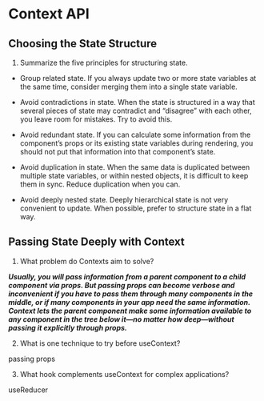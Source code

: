 # Context API  

## Choosing the State Structure

1. Summarize the five principles for structuring state. 

- Group related state. If you always update two or more state variables at the same time, consider merging them into a single state variable.

- Avoid contradictions in state. When the state is structured in a way that several pieces of state may contradict and “disagree” with each other, you leave room for mistakes. Try to avoid this.

- Avoid redundant state. If you can calculate some information from the component’s props or its existing state variables during rendering, you should not put that information into that component’s state.

- Avoid duplication in state. When the same data is duplicated between multiple state variables, or within nested objects, it is difficult to keep them in sync. Reduce duplication when you can.

- Avoid deeply nested state. Deeply hierarchical state is not very convenient to update. When possible, prefer to structure state in a flat way.

## Passing State Deeply with Context

1. What problem do Contexts aim to solve?

***Usually, you will pass information from a parent component to a child component via props. But passing props can become verbose and inconvenient if you have to pass them through many components in the middle, or if many components in your app need the same information. Context lets the parent component make some information available to any component in the tree below it—no matter how deep—without passing it explicitly through props.***

2. What is one technique to try before useContext?  

 passing props

3. What hook complements useContext for complex applications?  

useReducer